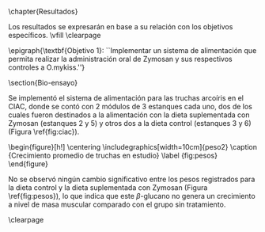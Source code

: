 \chapter{Resultados}

Los resultados se expresarán en base a su relación con los objetivos específicos.
\vfill
\clearpage

\epigraph{\textbf{Objetivo 1}: ``Implementar un sistema de alimentación que permita realizar la administración oral de Zymosan y sus respectivos controles a O.mykiss.''}

\section{Bio-ensayo}

Se implementó el sistema de alimentación para las truchas arcoíris en el CIAC, donde se contó con 2 módulos de 3 estanques cada uno, dos de los cuales fueron destinados a la alimentación con la dieta suplementada con Zymosan (estanques 2 y 5) y otros dos a la dieta control (estanques 3 y 6) (Figura \ref{fig:ciac}).

\begin{figure}[h!]
	\centering
	\includegraphics[width=10cm]{peso2}
	\caption {Crecimiento promedio de truchas en estudio}
	\label {fig:pesos}
\end{figure}

No se observó ningún cambio significativo entre los pesos registrados para la dieta control y la dieta suplementada con Zymosan (Figura \ref{fig:pesos}), lo que indica que este $\beta$-glucano no genera un crecimiento a nivel de masa muscular comparado con el grupo sin tratamiento.

\clearpage
